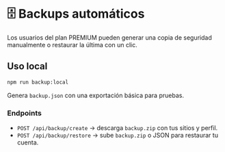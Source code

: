 # 🗄️ Backups automáticos

Los usuarios del plan PREMIUM pueden generar una copia de seguridad manualmente o restaurar la última con un clic.

## Uso local

```bash
npm run backup:local
```

Genera `backup.json` con una exportación básica para pruebas.

### Endpoints

- `POST /api/backup/create` → descarga `backup.zip` con tus sitios y perfil.
- `POST /api/backup/restore` → sube `backup.zip` o JSON para restaurar tu cuenta.
